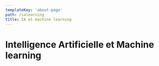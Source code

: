 ```yaml
---
templateKey: 'about-page'
path: /ialearning
title: IA et machine learning
---
```


# Intelligence Artificielle et Machine learning